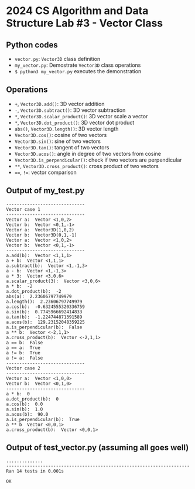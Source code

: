 # 2024 CS Algorithm and Data Structure Lab #3 - Vector Class
## Python codes
- `vector.py`: `Vector3D` class definition
- `my_vector.py`: Demostrate `Vector3D` class operations
- `$ python3 my_vector.py` executes the demonstration
## Operations
- `+`, `Vector3D.add()`: 3D vector addition
- `-`, `Vector3D.subtract()`: 3D vector subtraction
- `*`, `Vector3D.scalar_product()`: 3D vector scale a vector
- `*`, `Vector3D.dot_product()`: 3D vector dot product
- `abs()`, `Vector3D.length()`: 3D vector length
- `Vector3D.cos()`: cosine of two vectors
- `Vector3D.sin()`: sine of two vectors
- `Vector3D.tan()`: tangent of two vectors
- `Vector3D.acos()`: angle in degree of two vectors from cosine
- `Vector3D.is_perpendicular()`: check if two vectors are perpendicular
- `**`, `Vector3D.cross_product()`: cross product of two vectors
- `==`, `!=`: vector comparison
## Output of my_test.py
```
------------------------------
Vector case 1
------------------------------
Vector a:  Vector <1,0,2>
Vector b:  Vector <0,1,-1>
Vector a:  Vector3D(1,0,2)
Vector b:  Vector3D(0,1,-1)
Vector a:  Vector <1,0,2>
Vector b:  Vector <0,1,-1>
------------------------------
a.add(b):  Vector <1,1,1>
a + b:  Vector <1,1,1>
a.subtract(b):  Vector <1,-1,3>
a - b:  Vector <1,-1,3>
a * 3:  Vector <3,0,6>
a.scalar_product(3):  Vector <3,0,6>
a * b:  -2
a.dot_product(b):  -2
abs(a):  2.23606797749979
a.length():  2.23606797749979
a.cos(b):  -0.6324555320336759
a.sin(b):  0.7745966692414833
a.tan(b):  -1.224744871391589
a.acos(b):  129.23152048359225
a.is_perpendicular(b):  False
a ** b:  Vector <-2,1,1>
a.cross_product(b):  Vector <-2,1,1>
a == b:  False
a == a:  True
a != b:  True
a != a:  False
------------------------------
Vector case 2
------------------------------
Vector a:  Vector <1,0,0>
Vector b:  Vector <0,1,0>
------------------------------
a * b:  0
a.dot_product(b):  0
a.cos(b):  0.0
a.sin(b):  1.0
a.acos(b):  90.0
a.is_perpendicular(b):  True
a ** b  Vector <0,0,1>
a.cross_product(b):  Vector <0,0,1>
```

## Output of test_vector.py (assuming all goes well)
```
..............
----------------------------------------------------------------------
Ran 14 tests in 0.001s

OK
```